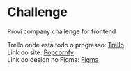 # Challenge

Provi company challenge for frontend

Trello onde está todo o progresso: <a href="https://trello.com/b/AblKoqA5/react-js" target="_blank"> Trello </a> <br/>
Link do site: <a href="https://popcornfy.vercel.app/" target="_blank"> Popcornfy </a> <br/>
Link do design no Figma: <a href="https://www.figma.com/file/bb7RRKjFFaOc3cismeLjiE/Popcornfy?node-id=0%3A1" target="_blank"> Figma </a>
